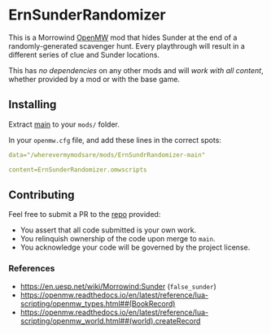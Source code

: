 # ErnSunderRandomizer

This is a Morrowind [OpenMW](https://openmw.org/) mod that hides Sunder at the end of a randomly-generated scavenger hunt. Every playthrough will result in a different series of clue and Sunder locations.

This has *no dependencies* on any other mods and will *work with all content*, whether provided by a mod or with the base game.


## Installing
Extract [main](https://github.com/erinpentecost/ErnSunderRandomizer/archive/refs/heads/main.zip) to your `mods/` folder.


In your `openmw.cfg` file, and add these lines in the correct spots:

```yaml
data="/wherevermymodsare/mods/ErnSundrRandomizer-main"

content=ErnSunderRandomizer.omwscripts
```

## Contributing

Feel free to submit a PR to the [repo](https://github.com/erinpentecost/ErnSunderRandomizer) provided:

* You assert that all code submitted is your own work.
* You relinquish ownership of the code upon merge to `main`.
* You acknowledge your code will be governed by the project license.


### References

* https://en.uesp.net/wiki/Morrowind:Sunder (`false_sunder`)
* https://openmw.readthedocs.io/en/latest/reference/lua-scripting/openmw_types.html##(BookRecord)
* https://openmw.readthedocs.io/en/latest/reference/lua-scripting/openmw_world.html##(world).createRecord